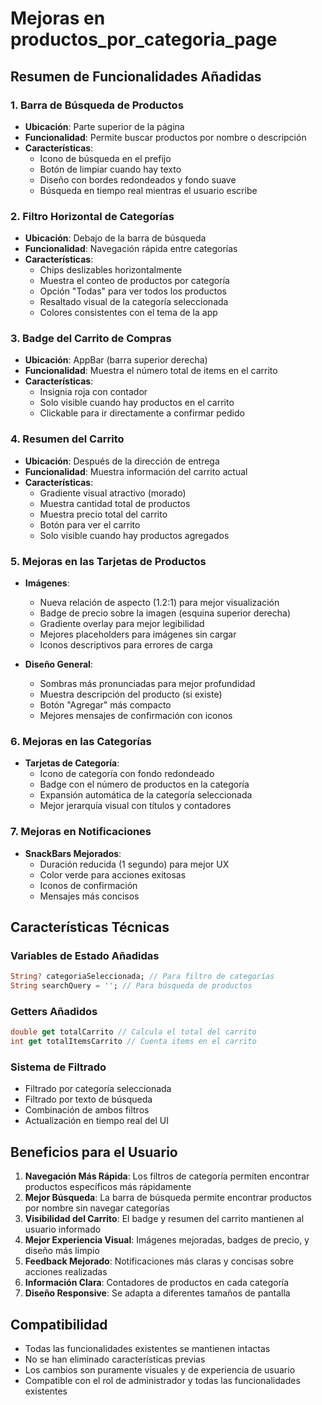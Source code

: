 # Mejoras en productos_por_categoria_page

## Resumen de Funcionalidades Añadidas

### 1. Barra de Búsqueda de Productos
- **Ubicación**: Parte superior de la página
- **Funcionalidad**: Permite buscar productos por nombre o descripción
- **Características**:
  - Icono de búsqueda en el prefijo
  - Botón de limpiar cuando hay texto
  - Diseño con bordes redondeados y fondo suave
  - Búsqueda en tiempo real mientras el usuario escribe

### 2. Filtro Horizontal de Categorías
- **Ubicación**: Debajo de la barra de búsqueda
- **Funcionalidad**: Navegación rápida entre categorías
- **Características**:
  - Chips deslizables horizontalmente
  - Muestra el conteo de productos por categoría
  - Opción "Todas" para ver todos los productos
  - Resaltado visual de la categoría seleccionada
  - Colores consistentes con el tema de la app

### 3. Badge del Carrito de Compras
- **Ubicación**: AppBar (barra superior derecha)
- **Funcionalidad**: Muestra el número total de items en el carrito
- **Características**:
  - Insignia roja con contador
  - Solo visible cuando hay productos en el carrito
  - Clickable para ir directamente a confirmar pedido

### 4. Resumen del Carrito
- **Ubicación**: Después de la dirección de entrega
- **Funcionalidad**: Muestra información del carrito actual
- **Características**:
  - Gradiente visual atractivo (morado)
  - Muestra cantidad total de productos
  - Muestra precio total del carrito
  - Botón para ver el carrito
  - Solo visible cuando hay productos agregados

### 5. Mejoras en las Tarjetas de Productos
- **Imágenes**:
  - Nueva relación de aspecto (1.2:1) para mejor visualización
  - Badge de precio sobre la imagen (esquina superior derecha)
  - Gradiente overlay para mejor legibilidad
  - Mejores placeholders para imágenes sin cargar
  - Iconos descriptivos para errores de carga
  
- **Diseño General**:
  - Sombras más pronunciadas para mejor profundidad
  - Muestra descripción del producto (si existe)
  - Botón "Agregar" más compacto
  - Mejores mensajes de confirmación con iconos

### 6. Mejoras en las Categorías
- **Tarjetas de Categoría**:
  - Icono de categoría con fondo redondeado
  - Badge con el número de productos en la categoría
  - Expansión automática de la categoría seleccionada
  - Mejor jerarquía visual con títulos y contadores

### 7. Mejoras en Notificaciones
- **SnackBars Mejorados**:
  - Duración reducida (1 segundo) para mejor UX
  - Color verde para acciones exitosas
  - Iconos de confirmación
  - Mensajes más concisos

## Características Técnicas

### Variables de Estado Añadidas
```dart
String? categoriaSeleccionada; // Para filtro de categorías
String searchQuery = ''; // Para búsqueda de productos
```

### Getters Añadidos
```dart
double get totalCarrito // Calcula el total del carrito
int get totalItemsCarrito // Cuenta items en el carrito
```

### Sistema de Filtrado
- Filtrado por categoría seleccionada
- Filtrado por texto de búsqueda
- Combinación de ambos filtros
- Actualización en tiempo real del UI

## Beneficios para el Usuario

1. **Navegación Más Rápida**: Los filtros de categoría permiten encontrar productos específicos más rápidamente
2. **Mejor Búsqueda**: La barra de búsqueda permite encontrar productos por nombre sin navegar categorías
3. **Visibilidad del Carrito**: El badge y resumen del carrito mantienen al usuario informado
4. **Mejor Experiencia Visual**: Imágenes mejoradas, badges de precio, y diseño más limpio
5. **Feedback Mejorado**: Notificaciones más claras y concisas sobre acciones realizadas
6. **Información Clara**: Contadores de productos en cada categoría
7. **Diseño Responsive**: Se adapta a diferentes tamaños de pantalla

## Compatibilidad

- Todas las funcionalidades existentes se mantienen intactas
- No se han eliminado características previas
- Los cambios son puramente visuales y de experiencia de usuario
- Compatible con el rol de administrador y todas las funcionalidades existentes
